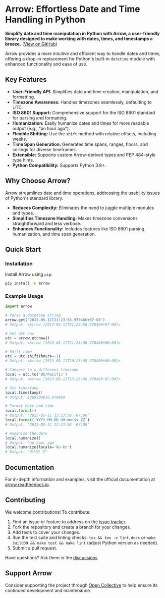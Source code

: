 # Arrow: Effortless Date and Time Handling in Python

**Simplify date and time manipulation in Python with Arrow, a user-friendly library designed to make working with dates, times, and timestamps a breeze.** ([View on GitHub](https://github.com/arrow-py/arrow))

Arrow provides a more intuitive and efficient way to handle dates and times, offering a drop-in replacement for Python's built-in `datetime` module with enhanced functionality and ease of use.

## Key Features

*   **User-Friendly API:** Simplifies date and time creation, manipulation, and formatting.
*   **Timezone Awareness:** Handles timezones seamlessly, defaulting to UTC.
*   **ISO 8601 Support:** Comprehensive support for the ISO 8601 standard for parsing and formatting.
*   **Humanization:**  Easily humanize dates and times for more readable output (e.g., "an hour ago").
*   **Flexible Shifting:** Use the `shift` method with relative offsets, including weeks.
*   **Time Span Generation:** Generates time spans, ranges, floors, and ceilings for diverse timeframes.
*   **Extensible:**  Supports custom Arrow-derived types and PEP 484-style type hints.
*   **Python Compatibility:** Supports Python 3.8+.

## Why Choose Arrow?

Arrow streamlines date and time operations, addressing the usability issues of Python's standard library:

*   **Reduces Complexity:** Eliminates the need to juggle multiple modules and types.
*   **Simplifies Timezone Handling:** Makes timezone conversions straightforward and less verbose.
*   **Enhances Functionality:** Includes features like ISO 8601 parsing, humanization, and time span generation.

## Quick Start

### Installation

Install Arrow using `pip`:

```bash
pip install -U arrow
```

### Example Usage

```python
import arrow

# Parse a datetime string
arrow.get('2013-05-11T21:23:58.970460+07:00')
# Output: <Arrow [2013-05-11T21:23:58.970460+07:00]>

# Get UTC now
utc = arrow.utcnow()
# Output: <Arrow [2013-05-11T21:23:58.970460+00:00]>

# Shift time
utc = utc.shift(hours=-1)
# Output: <Arrow [2013-05-11T20:23:58.970460+00:00]>

# Convert to a different timezone
local = utc.to('US/Pacific')
# Output: <Arrow [2013-05-11T13:23:58.970460-07:00]>

# Get timestamp
local.timestamp()
# Output: 1368303838.970460

# Format date and time
local.format()
# Output: '2013-05-11 13:23:58 -07:00'
local.format('YYYY-MM-DD HH:mm:ss ZZ')
# Output: '2013-05-11 13:23:58 -07:00'

# Humanize the date
local.humanize()
# Output: 'an hour ago'
local.humanize(locale='ko-kr')
# Output: '한시간 전'
```

## Documentation

For in-depth information and examples, visit the official documentation at [arrow.readthedocs.io](https://arrow.readthedocs.io).

## Contributing

We welcome contributions! To contribute:

1.  Find an issue or feature to address on the [issue tracker](https://github.com/arrow-py/arrow/issues).
2.  Fork the repository and create a branch for your changes.
3.  Add tests to cover your changes.
4.  Run the test suite and linting checks: `tox && tox -e lint,docs` or `make build39 && make test && make lint` (adjust Python version as needed).
5.  Submit a pull request.

Have questions?  Ask them in the [discussions](https://github.com/arrow-py/arrow/discussions).

## Support Arrow

Consider supporting the project through [Open Collective](https://opencollective.com/arrow) to help ensure its continued development and maintenance.